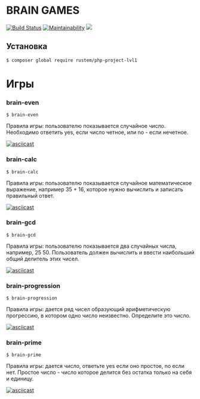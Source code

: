 # BRAIN GAMES

[![Build Status](https://travis-ci.com/Rustem-A/php-project-lvl1.svg?branch=master)](https://travis-ci.com/Rustem-A/php-project-lvl1) [![Maintainability](https://api.codeclimate.com/v1/badges/0bfae11eacebbad2c96f/maintainability)](https://codeclimate.com/github/Rustem-A/php-project-lvl1/maintainability)        <a href="https://codeclimate.com/github/Rustem-A/php-project-lvl1/test_coverage"><img src="https://api.codeclimate.com/v1/badges/0bfae11eacebbad2c96f/test_coverage" /></a>

## Установка

```
$ composer global require rustem/php-project-lvl1
```
# Игры

### brain-even
```
$ brain-even
```

Правила игры: пользователю показывается случайное число. Необходимо ответить yes, если число четное, или no - если нечетное.

[![asciicast](https://asciinema.org/a/6kUsDInAGYVIyNe3c1ilREX1Q.svg)](https://asciinema.org/a/6kUsDInAGYVIyNe3c1ilREX1Q)

### brain-calc
```
$ brain-calc
```

Правила игры: пользователю показывается случайное математическое выражение, например 35 + 16, которое нужно вычислить и записать правильный ответ.

[![asciicast](https://asciinema.org/a/Nbgw7ulFD5CQubx5z4uaGz9Bz.svg)](https://asciinema.org/a/Nbgw7ulFD5CQubx5z4uaGz9Bz)

### brain-gcd
```
$ brain-gcd
```

Правила игры: пользователю показывается два случайных числа, например, 25 50. Пользователь должен вычислить и ввести наибольший общий делитель этих чисел.

[![asciicast](https://asciinema.org/a/WUe1dWhAsHwtJBR3QT67ukJOF.svg)](https://asciinema.org/a/WUe1dWhAsHwtJBR3QT67ukJOF)

### brain-progression
```
$ brain-progression
```

Правила игры: дается ряд чисел образующий арифметическую прогрессию, в котором одно число неизвестно. Определите это число.

[![asciicast](https://asciinema.org/a/Jiq3iVcxr10LLkO1OwwF1pR4B.svg)](https://asciinema.org/a/Jiq3iVcxr10LLkO1OwwF1pR4B)

### brain-prime
```
$ brain-prime
```

Правила игры: дается число, ответьте yes если оно простое, no если нет. Простое число - число которое делится без остатка только на себя и единицу.

[![asciicast](https://asciinema.org/a/opkufZNSkJPqWTJQ3g3TKgz4b.svg)](https://asciinema.org/a/opkufZNSkJPqWTJQ3g3TKgz4b)